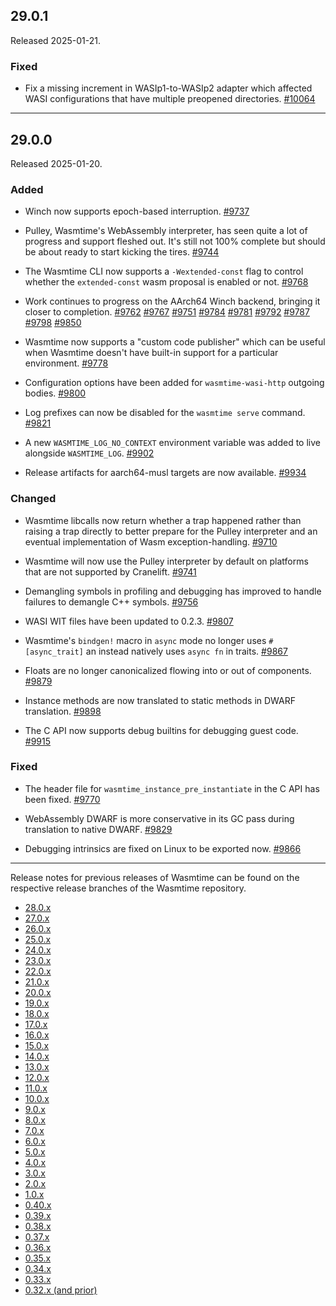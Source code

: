 ## 29.0.1

Released 2025-01-21.

### Fixed

* Fix a missing increment in WASIp1-to-WASIp2 adapter which affected WASI
  configurations that have multiple preopened directories.
  [#10064](https://github.com/bytecodealliance/wasmtime/pull/10064)

--------------------------------------------------------------------------------

## 29.0.0

Released 2025-01-20.

### Added

* Winch now supports epoch-based interruption.
  [#9737](https://github.com/bytecodealliance/wasmtime/pull/9737)

* Pulley, Wasmtime's WebAssembly interpreter, has seen quite a lot of progress
  and support fleshed out. It's still not 100% complete but should be about
  ready to start kicking the tires.
  [#9744](https://github.com/bytecodealliance/wasmtime/pull/9744)

* The Wasmtime CLI now supports a `-Wextended-const` flag to control whether the
  `extended-const` wasm proposal is enabled or not.
  [#9768](https://github.com/bytecodealliance/wasmtime/pull/9768)

* Work continues to progress on the AArch64 Winch backend, bringing it closer to
  completion.
  [#9762](https://github.com/bytecodealliance/wasmtime/pull/9762)
  [#9767](https://github.com/bytecodealliance/wasmtime/pull/9767)
  [#9751](https://github.com/bytecodealliance/wasmtime/pull/9751)
  [#9784](https://github.com/bytecodealliance/wasmtime/pull/9784)
  [#9781](https://github.com/bytecodealliance/wasmtime/pull/9781)
  [#9792](https://github.com/bytecodealliance/wasmtime/pull/9792)
  [#9787](https://github.com/bytecodealliance/wasmtime/pull/9787)
  [#9798](https://github.com/bytecodealliance/wasmtime/pull/9798)
  [#9850](https://github.com/bytecodealliance/wasmtime/pull/9850)

* Wasmtime now supports a "custom code publisher" which can be useful when
  Wasmtime doesn't have built-in support for a particular environment.
  [#9778](https://github.com/bytecodealliance/wasmtime/pull/9778)

* Configuration options have been added for `wasmtime-wasi-http` outgoing
  bodies.
  [#9800](https://github.com/bytecodealliance/wasmtime/pull/9800)

* Log prefixes can now be disabled for the `wasmtime serve` command.
  [#9821](https://github.com/bytecodealliance/wasmtime/pull/9821)

* A new `WASMTIME_LOG_NO_CONTEXT` environment variable was added to live
  alongside `WASMTIME_LOG`.
  [#9902](https://github.com/bytecodealliance/wasmtime/pull/9902)

* Release artifacts for aarch64-musl targets are now available.
  [#9934](https://github.com/bytecodealliance/wasmtime/pull/9934)

### Changed

* Wasmtime libcalls now return whether a trap happened rather than raising a
  trap directly to better prepare for the Pulley interpreter and an eventual
  implementation of Wasm exception-handling.
  [#9710](https://github.com/bytecodealliance/wasmtime/pull/9710)

* Wasmtime will now use the Pulley interpreter by default on platforms that
  are not supported by Cranelift.
  [#9741](https://github.com/bytecodealliance/wasmtime/pull/9741)

* Demangling symbols in profiling and debugging has improved to handle failures
  to demangle C++ symbols.
  [#9756](https://github.com/bytecodealliance/wasmtime/pull/9756)

* WASI WIT files have been updated to 0.2.3.
  [#9807](https://github.com/bytecodealliance/wasmtime/pull/9807)

* Wasmtime's `bindgen!` macro in `async` mode no longer uses `#[async_trait]`
  an instead natively uses `async fn` in traits.
  [#9867](https://github.com/bytecodealliance/wasmtime/pull/9867)

* Floats are no longer canonicalized flowing into or out of components.
  [#9879](https://github.com/bytecodealliance/wasmtime/pull/9879)

* Instance methods are now translated to static methods in DWARF translation.
  [#9898](https://github.com/bytecodealliance/wasmtime/pull/9898)

* The C API now supports debug builtins for debugging guest code.
  [#9915](https://github.com/bytecodealliance/wasmtime/pull/9915)

### Fixed

* The header file for `wasmtime_instance_pre_instantiate` in the C API has been
  fixed.
  [#9770](https://github.com/bytecodealliance/wasmtime/pull/9770)

* WebAssembly DWARF is more conservative in its GC pass during translation to
  native DWARF.
  [#9829](https://github.com/bytecodealliance/wasmtime/pull/9829)

* Debugging intrinsics are fixed on Linux to be exported now.
  [#9866](https://github.com/bytecodealliance/wasmtime/pull/9866)

--------------------------------------------------------------------------------

Release notes for previous releases of Wasmtime can be found on the respective
release branches of the Wasmtime repository.

<!-- ARCHIVE_START -->
* [28.0.x](https://github.com/bytecodealliance/wasmtime/blob/release-28.0.0/RELEASES.md)
* [27.0.x](https://github.com/bytecodealliance/wasmtime/blob/release-27.0.0/RELEASES.md)
* [26.0.x](https://github.com/bytecodealliance/wasmtime/blob/release-26.0.0/RELEASES.md)
* [25.0.x](https://github.com/bytecodealliance/wasmtime/blob/release-25.0.0/RELEASES.md)
* [24.0.x](https://github.com/bytecodealliance/wasmtime/blob/release-24.0.0/RELEASES.md)
* [23.0.x](https://github.com/bytecodealliance/wasmtime/blob/release-23.0.0/RELEASES.md)
* [22.0.x](https://github.com/bytecodealliance/wasmtime/blob/release-22.0.0/RELEASES.md)
* [21.0.x](https://github.com/bytecodealliance/wasmtime/blob/release-21.0.0/RELEASES.md)
* [20.0.x](https://github.com/bytecodealliance/wasmtime/blob/release-20.0.0/RELEASES.md)
* [19.0.x](https://github.com/bytecodealliance/wasmtime/blob/release-19.0.0/RELEASES.md)
* [18.0.x](https://github.com/bytecodealliance/wasmtime/blob/release-18.0.0/RELEASES.md)
* [17.0.x](https://github.com/bytecodealliance/wasmtime/blob/release-17.0.0/RELEASES.md)
* [16.0.x](https://github.com/bytecodealliance/wasmtime/blob/release-16.0.0/RELEASES.md)
* [15.0.x](https://github.com/bytecodealliance/wasmtime/blob/release-15.0.0/RELEASES.md)
* [14.0.x](https://github.com/bytecodealliance/wasmtime/blob/release-14.0.0/RELEASES.md)
* [13.0.x](https://github.com/bytecodealliance/wasmtime/blob/release-13.0.0/RELEASES.md)
* [12.0.x](https://github.com/bytecodealliance/wasmtime/blob/release-12.0.0/RELEASES.md)
* [11.0.x](https://github.com/bytecodealliance/wasmtime/blob/release-11.0.0/RELEASES.md)
* [10.0.x](https://github.com/bytecodealliance/wasmtime/blob/release-10.0.0/RELEASES.md)
* [9.0.x](https://github.com/bytecodealliance/wasmtime/blob/release-9.0.0/RELEASES.md)
* [8.0.x](https://github.com/bytecodealliance/wasmtime/blob/release-8.0.0/RELEASES.md)
* [7.0.x](https://github.com/bytecodealliance/wasmtime/blob/release-7.0.0/RELEASES.md)
* [6.0.x](https://github.com/bytecodealliance/wasmtime/blob/release-6.0.0/RELEASES.md)
* [5.0.x](https://github.com/bytecodealliance/wasmtime/blob/release-5.0.0/RELEASES.md)
* [4.0.x](https://github.com/bytecodealliance/wasmtime/blob/release-4.0.0/RELEASES.md)
* [3.0.x](https://github.com/bytecodealliance/wasmtime/blob/release-3.0.0/RELEASES.md)
* [2.0.x](https://github.com/bytecodealliance/wasmtime/blob/release-2.0.0/RELEASES.md)
* [1.0.x](https://github.com/bytecodealliance/wasmtime/blob/release-1.0.0/RELEASES.md)
* [0.40.x](https://github.com/bytecodealliance/wasmtime/blob/release-0.40.0/RELEASES.md)
* [0.39.x](https://github.com/bytecodealliance/wasmtime/blob/release-0.39.0/RELEASES.md)
* [0.38.x](https://github.com/bytecodealliance/wasmtime/blob/release-0.38.0/RELEASES.md)
* [0.37.x](https://github.com/bytecodealliance/wasmtime/blob/release-0.37.0/RELEASES.md)
* [0.36.x](https://github.com/bytecodealliance/wasmtime/blob/release-0.36.0/RELEASES.md)
* [0.35.x](https://github.com/bytecodealliance/wasmtime/blob/release-0.35.0/RELEASES.md)
* [0.34.x](https://github.com/bytecodealliance/wasmtime/blob/release-0.34.0/RELEASES.md)
* [0.33.x](https://github.com/bytecodealliance/wasmtime/blob/release-0.33.0/RELEASES.md)
* [0.32.x (and prior)](https://github.com/bytecodealliance/wasmtime/blob/release-0.32.0/RELEASES.md)
